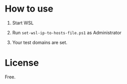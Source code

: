 # How to use

1. Start WSL

2. Run `set-wsl-ip-to-hosts-file.ps1` as Administrator

3. Your test domains are set.

# License

Free.
